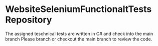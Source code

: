 # WebsiteSeleniumFunctionaltTests Repository

The assigned teschnical tests are written in C# and check into the main branch
Please branch or checkout the main branch to review the code.

